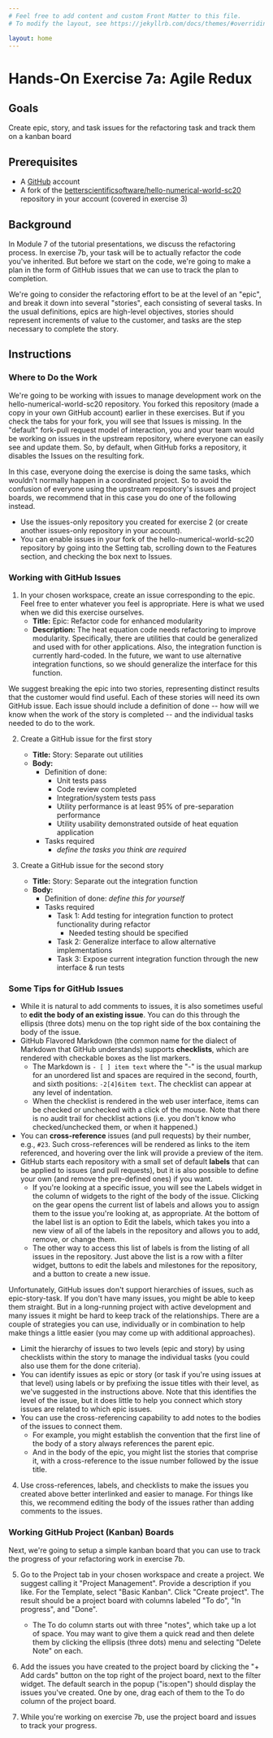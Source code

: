 ```yaml
---
# Feel free to add content and custom Front Matter to this file.
# To modify the layout, see https://jekyllrb.com/docs/themes/#overriding-theme-defaults

layout: home
---
```

# Hands-On Exercise 7a: Agile Redux

## Goals
Create epic, story, and task issues for the refactoring task and track them on a kanban board

## Prerequisites
* A [GitHub](https://github.com) account
* A fork of the [betterscientificsoftware/hello-numerical-world-sc20](https://github.com/betterscientificsoftware/hello-numerical-world-sc20) repository in your account (covered in exercise 3)

## Background
In Module 7 of the tutorial presentations, we discuss the refactoring process.  In exercise 7b, your task will be to actually refactor the code you've inherited.  But before we start on the code, we're going to make a plan in the form of GitHub issues that we can use to track the plan to completion.

We're going to consider the refactoring effort to be at the level of an "epic", and break it down into several "stories", each consisting of several tasks.  In the usual definitions, epics are high-level objectives, stories should represent increments of value to the customer, and tasks are the step necessary to complete the story.

## Instructions 

### Where to Do the Work

We're going to be working with issues to manage development work on the hello-numerical-world-sc20 repository. You forked this repository (made a copy in your own GitHub account) earlier in these exercises.  But if you check the tabs for your fork, you will see that Issues is missing.  In the "default" fork-pull request model of interaction, you and your team would be working on issues in the upstream repository, where everyone can easily see and update them.  So, by default, when GitHub forks a repository, it disables the Issues on the resulting fork.

In this case, everyone doing the exercise is doing the same tasks, which wouldn't normally happen in a coordinated project.  So to avoid the confusion of everyone using the upstream repository's issues and project boards, we recommend that in this case you do one of the following instead.
   - Use the issues-only repository you created for exercise 2 (or create another issues-only repository in your account).
   - You can enable issues in your fork of the hello-numerical-world-sc20 repository by going into the Setting tab, scrolling down to the Features section, and checking the box next to Issues.

### Working with GitHub Issues

1. In your chosen workspace, create an issue corresponding to the epic.  Feel free to enter whatever you feel is appropriate.  Here is what we used when we did this exercise ourselves.
   - **Title:** Epic: Refactor code for enhanced modularity
   - **Description:** The heat equation code needs refactoring to improve modularity. Specifically, there are utilities that could be generalized and used with for other applications. Also, the integration function is currently hard-coded. In the future, we want to use alternative integration functions, so we should generalize the interface for this function.

We suggest breaking the epic into two stories, representing distinct results that the customer would find useful. Each of these stories will need its own GitHub issue.  Each issue should include a definition of done -- how will we know when the work of the story is completed -- and the individual tasks needed to do to the work.

2. Create a GitHub issue for the first story
   - **Title:** Story: Separate out utilities
   - **Body:**
      - Definition of done: 
         - Unit tests pass
         - Code review completed
         - Integration/system tests pass
         - Utility performance is at least 95% of pre-separation performance
         - Utility usability demonstrated outside of heat equation application
      - Tasks required
         - *define the tasks you think are required*

3. Create a GitHub issue for the second story
   - **Title:** Story: Separate out the integration function
   - **Body:**
      - Definition of done: *define this for yourself*
      - Tasks required
         - Task 1: Add testing for integration function to protect functionality during refactor
            - Needed testing should be specified
         - Task 2: Generalize interface to allow alternative implementations
         - Task 3: Expose current integration function through the new interface & run tests

### Some Tips for GitHub Issues

* While it is natural to add comments to issues, it is also sometimes useful to **edit the body of an existing issue**. You can do this through the ellipsis (three dots) menu on the top right side of the box containing the body of the issue.
* GitHub Flavored Markdown (the common name for the dialect of Markdown that GitHub understands) supports **checklists**, which are rendered with checkable boxes as the list markers.
   - The Markdown is `- [ ] item text` where the "-" is the usual markup for an unordered list and spaces are required in the second, fourth, and sixth positions: `-2[4]6item text`.  The checklist can appear at any level of indentation.
   - When the checklist is rendered in the web user interface, items can be checked or unchecked with a click of the mouse.  Note that there is no audit trail for checklist actions (i.e. you don't know who checked/unchecked them, or when it happened.)
* You can **cross-reference** issues (and pull requests) by their number, e.g., `#23`.  Such cross-references will be rendered as links to the item referenced, and hovering over the link will provide a preview of the item.
* GitHub starts each repository with a small set of default **labels** that can be applied to issues (and pull requests), but it is also possible to define your own (and remove the pre-defined ones) if you want.
   - If you're looking at a specific issue, you will see the Labels widget in the column of widgets to the right of the body of the issue.  Clicking on the gear opens the current list of labels and allows you to assign them to the issue you're looking at, as appropriate.  At the bottom of the label list is an option to Edit the labels, which takes you into a new view of all of the labels in the repository and allows you to add, remove, or change them.
   - The other way to access this list of labels is from the listing of all issues in the repository.  Just above the list is a row with a filter widget, buttons to edit the labels and milestones for the repository, and a button to create a new issue.

Unfortunately, GitHub issues don't support hierarchies of issues, such as epic-story-task.  If you don't have many issues, you might be able to keep them straight.  But in a long-running project with active development and many issues it might be hard to keep track of the relationships.  There are a couple of strategies you can use, individually or in combination to help make things a little easier (you may come up with additional approaches).
   - Limit the hierarchy of issues to two levels (epic and story) by using checklists within the story to manage the individual tasks (you could also use them for the done criteria).
   - You can identify issues as epic or story (or task if you're using issues at that level) using labels or by prefixing the issue titles with their level, as we've suggested in the instructions above.  Note that this identifies the level of the issue, but it does little to help you connect which story issues are related to which epic issues.
   - You can use the cross-referencing capability to add notes to the bodies of the issues to connect them.
      - For example, you might establish the convention that the first line of the body of a story always references the parent epic.
      - And in the body of the epic, you might list the stories that comprise it, with a cross-reference to the issue number followed by the issue title.

4. Use cross-references, labels, and checklists to make the issues you created above better interlinked and easier to manage.  For things like this, we recommend editing the body of the issues rather than adding comments to the issues.

### Working GitHub Project (Kanban) Boards

Next, we're going to setup a simple kanban board that you can use to track the progress of your refactoring work in exercise 7b.

5. Go to the Project tab in your chosen workspace and create a project.  We suggest calling it "Project Management".  Provide a description if you like.  For the Template, select "Basic Kanban".  Click "Create project".  The result should be a project board with columns labeled "To do", "In progress", and "Done".
   - The To do column starts out with three "notes", which take up a lot of space.  You may want to give them a quick read and then delete them by clicking the ellipsis (three dots) menu and selecting "Delete Note" on each.

6. Add the issues you have created to the project board by clicking the "+ Add cards" button on the top right of the project board, next to the filter widget.  The default search in the popup ("is:open") should display the issues you've created.  One by one, drag each of them to the To do column of the project board.

7. While you're working on exercise 7b, use the project board and issues to track your progress.